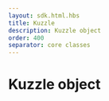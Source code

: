 ```yaml
---
layout: sdk.html.hbs
title: Kuzzle
description: Kuzzle object
order: 400
separator: core classes 
---
```


# Kuzzle object
